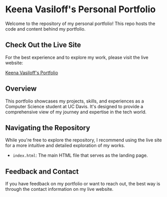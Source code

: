 # Keena Vasiloff's Personal Portfolio

Welcome to the repository of my personal portfolio! This repo hosts the code and content behind my portfolio.

## Check Out the Live Site

For the best experience and to explore my work, please visit the live website:

[Keena Vasiloff's Portfolio](https://theghostcoder0.github.io/PersonalPortfolio/)

## Overview

This portfolio showcases my projects, skills, and experiences as a Computer Science student at UC Davis. It's designed to provide a comprehensive view of my journey and expertise in the tech world.

## Navigating the Repository

While you're free to explore the repository, I recommend using the live site for a more intuitive and detailed exploration of my works.

- `index.html`: The main HTML file that serves as the landing page.


## Feedback and Contact

If you have feedback on my portfolio or want to reach out, the best way is through the contact information on my live website. 

